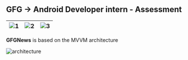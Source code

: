 ## GFG -> Android Developer intern - Assessment 

|  ![1](https://github.com/vickyrules/userContents/assets/73611313/b861348d-4c19-4d51-a0ff-d219bbe3d375) | ![2](https://github.com/vickyrules/userContents/assets/73611313/79bd4252-a8cd-4660-9b54-2db38a048e21)    |  ![3](https://github.com/vickyrules/userContents/assets/73611313/55b3087b-7939-404e-a8dd-8dacaf30ec3c)   |
|-----|-----|-----|


**GFGNews** is based on the MVVM architecture 

![architecture](https://github.com/vickyrules/GFG_Android/assets/73611313/65a40347-de37-4a9f-8457-2e8c50ac6545)



